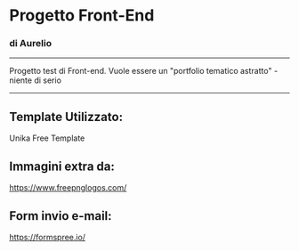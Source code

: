 # Progetto Front-End
### di Aurelio
***

Progetto test di Front-end.
Vuole essere un "portfolio tematico astratto" - niente di serio

***
## Template Utilizzato:
Unika Free Template

## Immagini extra da:
https://www.freepnglogos.com/

## Form invio e-mail:
https://formspree.io/